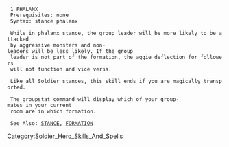 ` 1 PHALANX`  
` Prerequisites: none`  
` Syntax: stance phalanx`  
` `  
` While in phalanx stance, the group leader will be more likely to be attacked`  
` by aggressive monsters and non-leaders will be less likely. If the group`  
` leader is not part of the formation, the aggie deflection for followers`  
` will not function and vice versa.`  
` `  
` Like all Soldier stances, this skill ends if you are magically transported.`  
` `  
` The groupstat command will display which of your group-mates in your current`  
` room are in which formation.`  
` `  
` See Also: `[`STANCE`](Stance "wikilink")`, `[`FORMATION`](Formation "wikilink")

[Category:Soldier_Hero_Skills_And_Spells](Category:Soldier_Hero_Skills_And_Spells "wikilink")
